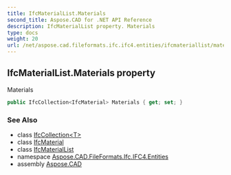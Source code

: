 ```yaml
---
title: IfcMaterialList.Materials
second_title: Aspose.CAD for .NET API Reference
description: IfcMaterialList property. Materials
type: docs
weight: 20
url: /net/aspose.cad.fileformats.ifc.ifc4.entities/ifcmateriallist/materials/
---
```

## IfcMaterialList.Materials property

Materials

```csharp
public IfcCollection<IfcMaterial> Materials { get; set; }
```

### See Also

* class [IfcCollection&lt;T&gt;](../../../aspose.cad.fileformats.ifc/ifccollection-1/)
* class [IfcMaterial](../../ifcmaterial/)
* class [IfcMaterialList](../)
* namespace [Aspose.CAD.FileFormats.Ifc.IFC4.Entities](../../ifcmateriallist/)
* assembly [Aspose.CAD](../../../)


